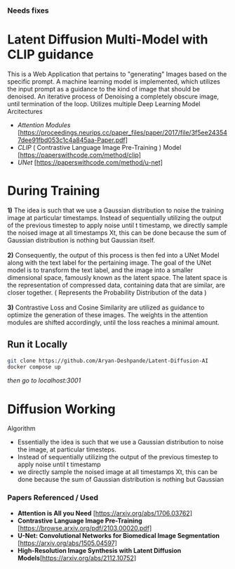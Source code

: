 ### Needs fixes

# Latent Diffusion Multi-Model with CLIP guidance
This is a Web Application that pertains to "generating" Images based on the specific prompt.
A machine learning model is implemented, which utilizes the input prompt as a guidance to the kind of image that should be denoised.
An iterative process of Denoising a completely obscure image, until termination of the loop.
Utilizes multiple Deep Learning Model Arcitectures
- *Attention Modules* [https://proceedings.neurips.cc/paper_files/paper/2017/file/3f5ee243547dee91fbd053c1c4a845aa-Paper.pdf]
- *CLIP* ( Contrastive Language Image Pre-Training ) Model [https://paperswithcode.com/method/clip]
-  *UNet* [https://paperswithcode.com/method/u-net]

# During Training
**1)** The idea is such that we use a Gaussian distribution to noise the training image at particular timestamps.
Instead of sequentially utilizing the output of the previous timestep to apply noise until t timestamp, we directly sample the noised image at all timestamps Xt, this can be done because the sum of Gaussian distribution is nothing but Gaussian itself.
<br>
<br>
**2)** Consequently, the output of this process is then fed into a UNet Model along with the text label for the pertaining image.
The goal of the UNet model is to transform the text label, and the image into a smaller dimensional space, famously known as the latent space.
The latent space is the representation of compressed data, containing data that are similar, are closer together. ( Represents the Probability Distribution of the data )
<br>
<br>
**3)** Contrastive Loss and Cosine Similarity are utilized as guidance to optimize the generation of these images. The weights in the attention modules are shifted accordingly, until the loss reaches a minimal amount.

## Run it Locally
```sh
git clone https://github.com/Aryan-Deshpande/Latent-Diffusion-AI
docker compose up
```
*then go to localhost:3001*

# Diffusion Working

Algorithm

- Essentially the idea is such that we use a Gaussian distribution to noise the image, at particular timesteps.
- Instead of sequentially utilizing the output of the previous timestep to apply noise until t timestamp
- we directly sample the noised image at all timestamps Xt, this can be done because the sum of Gaussian distribution is nothing but Gaussian

### Papers Referenced / Used
- **Attention is All you Need** [https://arxiv.org/abs/1706.03762]
- **Contrastive Language Image Pre-Training** [https://browse.arxiv.org/pdf/2103.00020.pdf]
- **U-Net: Convolutional Networks for Biomedical Image Segmentation** [https://arxiv.org/abs/1505.04597]
- **High-Resolution Image Synthesis with Latent Diffusion Models**[https://arxiv.org/abs/2112.10752]

